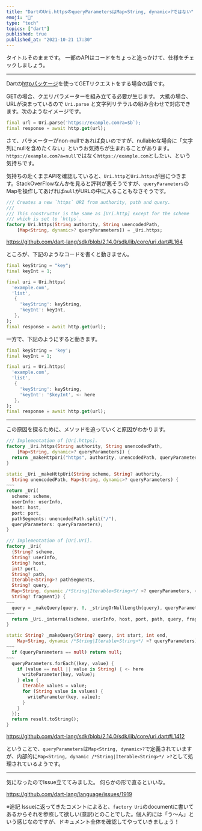 ```yaml
---
title: "DartのUri.httpsのqueryParametersはMap<String, dynamic>?ではない"
emoji: "📝"
type: "tech"
topics: ["dart"]
published: true
published_at: "2021-10-21 17:30"
---
```


タイトルそのままです。
一部のAPIはコードをちょっと追っかけて、仕様をチェックしましょう。

---

Dartの[httpパッケージ](https://pub.dev/packages/http)を使ってGETリクエストをする場合の話です。

GETの場合、クエリパラメーターを組み立てる必要が生じます。
大抵の場合、URLが決まっているので `Uri.parse` と文字列リテラルの組み合わせで対応できます。次のようなイメージです。

```dart
final url = Uri.parse('https://example.com?a=$b`);
final response = await http.get(url);
```

さて、パラメーターがnon-nullであれば良いのですが、nullableな場合に「文字列にnullを含めたくない」というお気持ちが生まれることがあります。`https://example.com?a=null`ではなく`https://example.com`としたい、という気持ちです。

気持ちの赴くままAPIを確認していると、`Uri.http`と`Uri.https`が目につきます。StackOverFlowなんかを見ると評判が悪そうですが、`queryParameters`のMapを操作してあげれば`null`がURLの中に入ることもなさそうです。

```dart
/// Creates a new `https` URI from authority, path and query.
///
/// This constructor is the same as [Uri.http] except for the scheme
/// which is set to `https`.
factory Uri.https(String authority, String unencodedPath, 
    [Map<String, dynamic>? queryParameters]) = _Uri.https;
```

https://github.com/dart-lang/sdk/blob/2.14.0/sdk/lib/core/uri.dart#L164

ところが、下記のようなコードを書くと動きません。

```dart
final keyString = "key";
final keyInt = 1;

final uri = Uri.https(
  'example.com',
  'list',
   {
     'keyString': keyString,
     'keyInt': keyInt,
   },
);
final response = await http.get(url);
```

一方で、下記のようにすると動きます。

```dart
final keyString = 'key';
final keyInt = 1;

final uri = Uri.https(
  'example.com',
  'list',
   {
     'keyString': keyString,
     'keyInt': '$keyInt', <- here
   },
);
final response = await http.get(url);
```

---

この原因を探るために、メソッドを追っていくと原因がわかります。

```dart
/// Implementation of [Uri.https].
factory _Uri.https(String authority, String unencodedPath,
    [Map<String, dynamic>? queryParameters]) {
  return _makeHttpUri("https", authority, unencodedPath, queryParameters);
}

static _Uri _makeHttpUri(String scheme, String? authority,
  String unencodedPath, Map<String, dynamic>? queryParameters) {
~~~
return _Uri(
  scheme: scheme,
  userInfo: userInfo,
  host: host,
  port: port,
  pathSegments: unencodedPath.split("/"),
  queryParameters: queryParameters);
}

/// Implementation of [Uri.Uri].
factory _Uri(
  {String? scheme,
  String? userInfo,
  String? host,
  int? port,
  String? path,
  Iterable<String>? pathSegments,
  String? query,
  Map<String, dynamic /*String|Iterable<String>*/ >? queryParameters, <- here
  String? fragment}) {
~~~
  query = _makeQuery(query, 0, _stringOrNullLength(query), queryParameters);
~~~
  return _Uri._internal(scheme, userInfo, host, port, path, query, fragment);
}

static String? _makeQuery(String? query, int start, int end,
    Map<String, dynamic /*String|Iterable<String>*/ >? queryParameters) {
~~~
  if (queryParameters == null) return null;
~~~
  queryParameters.forEach((key, value) {
    if (value == null || value is String) { <- here
      writeParameter(key, value);
    } else {
      Iterable values = value;
      for (String value in values) {
        writeParameter(key, value);
      }
    }
  });
  return result.toString();
}
```

https://github.com/dart-lang/sdk/blob/2.14.0/sdk/lib/core/uri.dart#L1412

ということで、`queryParameters`は`Map<String, dynamic>?`で定義されていますが、内部的に`Map<String, dynamic /*String|Iterable<String>*/ >?`として処理されているようです。

---

気になったのでIssue立ててみました。
何らかの形で直るといいな。

https://github.com/dart-lang/language/issues/1919

※追記
Issueに返ってきたコメントによると、`factory Uri`のdocumentに書いてあるからそれを参照して欲しい(意訳)とのことでした。個人的には「う〜ん」という感じなのですが、ドキュメント全体を確認してやっていきましょう！